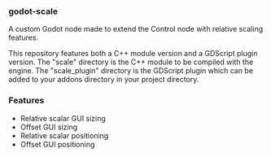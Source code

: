 ### godot-scale
A custom Godot node made to extend the Control node with relative scaling features.

This repository features both a C++ module version and a GDScript plugin version. The "scale" directory is the C++ module to be compiled with the engine. The "scale_plugin" directory is the GDScript plugin which can be added to your addons directory in your project directory.

### Features
- Relative scalar GUI sizing
- Offset GUI sizing
- Relative scalar positioning
- Offset GUI positioning
